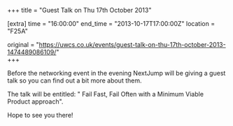 +++
title = "Guest Talk on Thu 17th October 2013"

[extra]
time = "16:00:00"
end_time = "2013-10-17T17:00:00Z"
location = "F25A"

original = "https://uwcs.co.uk/events/guest-talk-on-thu-17th-october-2013-1474489086109/"    
+++

Before the networking event in the evening NextJump will be giving a guest talk so you can find out a bit more about them.

The talk will be entitled: " Fail Fast, Fail Often with a Minimum Viable Product approach".

Hope to see you there\!

